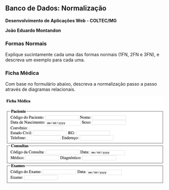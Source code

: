 ## Banco de Dados: Normalização

**Desenvolvimento de Aplicações Web - COLTEC/MG**

**João Eduardo Montandon**

### Formas Normais

Explique sucintamente cada uma das formas normais (1FN, 2FN e 3FN), e descreva um exemplo para cada uma.


### Ficha Médica

Com base no formulário abaixo, descreva a normalização passo a passo através de diagramas relacionais.

![Ficha Médica](foto.png)




